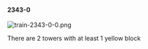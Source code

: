 #### 2343-0
![train-2343-0-0.png](https://github.com/lil-lab/nlvr/raw/master/nlvr/train/images/61/train-2343-0-0.png "train-2343-0-0.png")

There are 2 towers with at least 1 yellow block